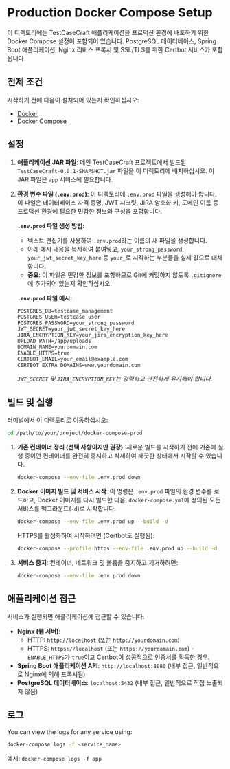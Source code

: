 # Production Docker Compose Setup

이 디렉토리에는 TestCaseCraft 애플리케이션을 프로덕션 환경에 배포하기 위한 Docker Compose 설정이 포함되어 있습니다. PostgreSQL 데이터베이스, Spring Boot 애플리케이션, Nginx 리버스 프록시 및 SSL/TLS를 위한 Certbot 서비스가 포함됩니다.

## 전제 조건

시작하기 전에 다음이 설치되어 있는지 확인하십시오:

*   [Docker](https://docs.docker.com/get-docker/)
*   [Docker Compose](https://docs.docker.com/compose/install/)

## 설정

1.  **애플리케이션 JAR 파일**:
    메인 TestCaseCraft 프로젝트에서 빌드된 `TestCaseCraft-0.0.1-SNAPSHOT.jar` 파일을 이 디렉토리에 배치하십시오. 이 JAR 파일은 `app` 서비스에 필요합니다.

2.  **환경 변수 파일 (`.env.prod`)**:
    이 디렉토리에 `.env.prod` 파일을 생성해야 합니다. 이 파일은 데이터베이스 자격 증명, JWT 시크릿, JIRA 암호화 키, 도메인 이름 등 프로덕션 환경에 필요한 민감한 정보와 구성을 포함합니다.

    **`.env.prod` 파일 생성 방법:**
    *   텍스트 편집기를 사용하여 `.env.prod`라는 이름의 새 파일을 생성합니다.
    *   아래 예시 내용을 복사하여 붙여넣고, `your_strong_password`, `your_jwt_secret_key_here` 등 `your_`로 시작하는 부분들을 실제 값으로 대체합니다.
    *   **중요**: 이 파일은 민감한 정보를 포함하므로 Git에 커밋하지 않도록 `.gitignore`에 추가되어 있는지 확인하십시오.

    **`.env.prod` 파일 예시:**
    ```
    POSTGRES_DB=testcase_management
    POSTGRES_USER=testcase_user
    POSTGRES_PASSWORD=your_strong_password
    JWT_SECRET=your_jwt_secret_key_here
    JIRA_ENCRYPTION_KEY=your_jira_encryption_key_here
    UPLOAD_PATH=/app/uploads
    DOMAIN_NAME=yourdomain.com
    ENABLE_HTTPS=true
    CERTBOT_EMAIL=your_email@example.com
    CERTBOT_EXTRA_DOMAINS=www.yourdomain.com
    ```
    *`JWT_SECRET` 및 `JIRA_ENCRYPTION_KEY`는 강력하고 안전하게 유지해야 합니다.*

## 빌드 및 실행

터미널에서 이 디렉토리로 이동하십시오:

```bash
cd /path/to/your/project/docker-compose-prod
```

1.  **기존 컨테이너 정리 (선택 사항이지만 권장)**:
    새로운 빌드를 시작하기 전에 기존에 실행 중이던 컨테이너를 완전히 중지하고 삭제하여 깨끗한 상태에서 시작할 수 있습니다.

    ```bash
    docker-compose --env-file .env.prod down
    ```

2.  **Docker 이미지 빌드 및 서비스 시작**: 
    이 명령은 `.env.prod` 파일의 환경 변수를 로드하고, Docker 이미지를 다시 빌드한 다음, `docker-compose.yml`에 정의된 모든 서비스를 백그라운드(`-d`)로 시작합니다.

    ```bash
    docker-compose --env-file .env.prod up --build -d
    ```

    HTTPS를 활성화하여 시작하려면 (Certbot도 실행됨):
    ```bash
    docker-compose --profile https --env-file .env.prod up --build -d
    ```

3.  **서비스 중지**:
    컨테이너, 네트워크 및 볼륨을 중지하고 제거하려면:

    ```bash
    docker-compose --env-file .env.prod down
    ```

## 애플리케이션 접근

서비스가 실행되면 애플리케이션에 접근할 수 있습니다:

*   **Nginx (웹 서버)**:
    *   HTTP: `http://localhost` (또는 `http://yourdomain.com`)
    *   HTTPS: `https://localhost` (또는 `https://yourdomain.com`) - `ENABLE_HTTPS`가 `true`이고 Certbot이 성공적으로 인증서를 획득한 경우.
*   **Spring Boot 애플리케이션 API**: `http://localhost:8080` (내부 접근, 일반적으로 Nginx에 의해 프록시됨)
*   **PostgreSQL 데이터베이스**: `localhost:5432` (내부 접근, 일반적으로 직접 노출되지 않음)

## 로그

You can view the logs for any service using:

```bash
docker-compose logs -f <service_name>
```
예시: `docker-compose logs -f app`